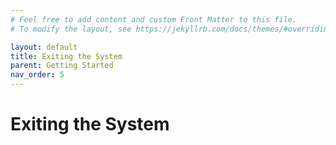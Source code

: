 ```yaml
---
# Feel free to add content and custom Front Matter to this file.
# To modify the layout, see https://jekyllrb.com/docs/themes/#overriding-theme-defaults

layout: default
title: Exiting the System
parent: Getting Started
nav_order: 5
---
```


# Exiting the System

